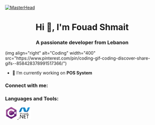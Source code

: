 [![MasterHead](https://giphy.com/explore/altoritimo-code?sort=relevant)](https://rishavchanda.io)
<h1 align="center">Hi 👋, I'm Fouad Shmait</h1>
<h3 align="center">A passionate developer from Lebanon</h3>
(img align="right" alt="Coding" width="400" src="https://www.pinterest.com/pin/coding-gif-coding-discover-share-gifs--858428378991517366/")

- 🔭 I’m currently working on **POS System**

<h3 align="left">Connect with me:</h3>
<p align="left">
</p>

<h3 align="left">Languages and Tools:</h3>
<p align="left"> <a href="https://www.w3schools.com/cs/" target="_blank" rel="noreferrer"> <img src="https://raw.githubusercontent.com/devicons/devicon/master/icons/csharp/csharp-original.svg" alt="csharp" width="40" height="40"/> </a> <a href="https://dotnet.microsoft.com/" target="_blank" rel="noreferrer"> <img src="https://raw.githubusercontent.com/devicons/devicon/master/icons/dot-net/dot-net-original-wordmark.svg" alt="dotnet" width="40" height="40"/> </a> </p>

